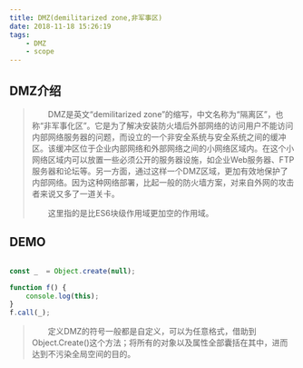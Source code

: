 ```yaml
---
title: DMZ(demilitarized zone,非军事区)
date: 2018-11-18 15:26:19
tags:
    - DMZ
    - scope
---
```


## DMZ介绍

> &emsp;&emsp;DMZ是英文“demilitarized zone”的缩写，中文名称为“隔离区”，也称“非军事化区”。它是为了解决安装防火墙后外部网络的访问用户不能访问内部网络服务器的问题，而设立的一个非安全系统与安全系统之间的缓冲区。该缓冲区位于企业内部网络和外部网络之间的小网络区域内。在这个小网络区域内可以放置一些必须公开的服务器设施，如企业Web服务器、FTP服务器和论坛等。另一方面，通过这样一个DMZ区域，更加有效地保护了内部网络。因为这种网络部署，比起一般的防火墙方案，对来自外网的攻击者来说又多了一道关卡。
>
>&emsp;&emsp;这里指的是比ES6块级作用域更加空的作用域。

## DEMO

```javascript

const _  = Object.create(null);

function f() {
    console.log(this);
}
f.call(_);
```

>&emsp;&emsp;定义DMZ的符号一般都是自定义，可以为任意格式，借助到Object.Create()这个方法；将所有的对象以及属性全部囊括在其中，进而达到不污染全局空间的目的。